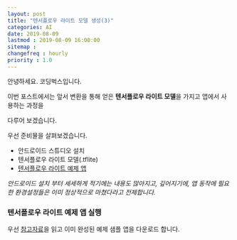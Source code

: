```yaml
---
layout: post
title: "텐서플로우 라이트 모델 생성(3)"
categories: AI
date: 2019-08-09
lastmod : 2019-08-09 16:00:00
sitemap :
changefreq : hourly
priority : 1.0
---
```


안녕하세요. 코딩벅스입니다. 



이번 포스트에서는 앞서 변환을 통해 얻은 **텐서플로우 라이트 모델**을 가지고 앱에서 사용하는 과정을

다루어 보겠습니다. 



우선 준비물을 살펴보겠습니다. 

* 안드로이드 스튜디오 설치
* 텐서플로우 라이트 모델(.tflite)
* [텐서플로우 라이트 예제 앱](https://github.com/tensorflow/examples)



_안드로이드 설치 부터 세세하게 적기에는 내용도 많아지고, 깊어지기에, 앱 동작에 필요한 환경설정들은 이미 정상적으로 마쳤다라고 전제합니다._



### 텐서플로우 라이트 예제 앱 실행

우선 [참고자료](https://github.com/tensorflow/examples/blob/master/lite/examples/image_classification/android/README.md)을 읽고 이미 완성된 예제 샘플 앱을 다운로드 합니다. 


